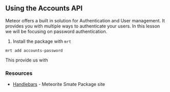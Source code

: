 ## Using the Accounts API

Meteor offers a built in solution for Authentication and User
management. It provides you with multiple ways to authenticate your
users. In this lesson we will be focusing on password authentication.

1. Install the package with `mrt`

  ```
  mrt add accounts-password
  ```

  This provide us with 

### Resources

- [Handlebars][] - Meteorite Smate Package site

[Handlebars]: https://github.com/meteor/meteor/wiki/Handlebars

